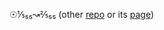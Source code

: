 ☉⅕₅₅↝⅖₅₅ (other [repo](../../../../../../../../braydeme-n12-2j4.6a54/tree/main/☉⅕₅₅↝⅖₅₅) or its [page](../../../../../../braydeme-n12-2j4.6a54/☉⅕₅₅↝⅖₅₅))
